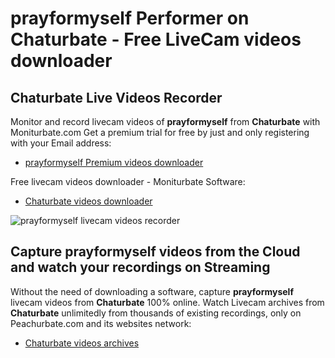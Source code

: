 # prayformyself Performer on Chaturbate - Free LiveCam videos downloader

## Chaturbate Live Videos Recorder

Monitor and record livecam videos of **prayformyself** from **Chaturbate** with Moniturbate.com
Get a premium trial for free by just and only registering with your Email address:
* [prayformyself Premium videos downloader](https://moniturbate.com/request-demo-licence-key.html)

Free livecam videos downloader - Moniturbate Software:
* [Chaturbate videos downloader](https://moniturbate.com/moniturbate-download-software.html)

![prayformyself livecam videos recorder](https://peachurnet.com/templates/moniturbate-software.png)


## Capture prayformyself videos from the Cloud and watch your recordings on Streaming

Without the need of downloading a software, capture **prayformyself** livecam videos from **Chaturbate** 100% online.
Watch Livecam archives from **Chaturbate** unlimitedly from thousands of existing recordings, only on Peachurbate.com and its websites network:
* [Chaturbate videos archives](https://peachurnet.com/)